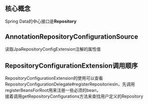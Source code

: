 
## 核心概念

Spring Data的中心接口是**Repository**

## AnnotationRepositoryConfigurationSource
读取JpaRepositoryConfigExtension注解的属性值


## RepositoryConfigurationExtension调用顺序

RepositoryConfigurationExtension的使用可以查看RepositoryConfigurationDelegate#registerRepositoriesIn，先调用registerBeansForRoot用来注册一些必须的bean，  
接着调用getRepositoryConfigurations方法来查找用户定义的Repository